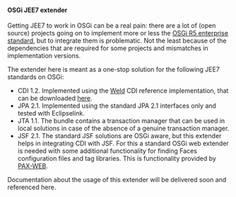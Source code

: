 #### OSGi JEE7 extender 
Getting JEE7 to work in OSGi can be a real pain: there are a lot of (open source) projects going on to implement more or less the 
[OSGi R5 enterprise standard][1], but to integrate them is problematic. Not the least because of the dependencies that
are required for some projects and mismatches in implementation versions.

The extender here is meant as a one-stop solution for the following JEE7 standards on OSGi:
* CDI 1.2. Implemented using the [Weld][2] CDI reference implementation, that can be downloaded [here][3].
* JPA 2.1. Implemented using the standard JPA 2.1 interfaces only and tested with Eclipselink.
* JTA 1.1. The bundle contains a transaction manager that can be used in local solutions in case of the absence of a genuine transaction manager.
* JSF 2.1. The standard JSF solutions are OSGi aware, but this extender helps in integrating CDI with JSF. For this a standard OSGi web
extender is needed with some additional functionality for finding Faces configuration files and tag libraries. This is functionality
provided by [PAX-WEB][4].

Documentation about the usage of this extender will be delivered soon and referenced here.

[1]: http://www.osgi.org/Specifications/HomePage
[2]: http://weld.cdi-spec.org/
[3]: http://search.maven.org/#artifactdetails|org.jboss.weld|weld-osgi-bundle|2.2.9.Final|jar
[4]: https://ops4j1.jira.com/wiki/display/paxweb/Pax+Web
